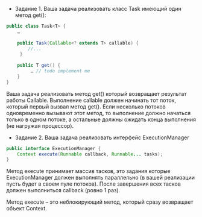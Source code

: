 * Задание 1.
Ваша задача реализовать класс Task имеющий один метод get():
```Java
public class Task<T> {
    …
 
    public Task(Callable<? extends T> callable) {
        //...
     }
 
    public T get() {
         … // todo implement me
    }
}
```
Ваша задача реализовать метод get() который возвращает результат работы Callable. Выполнение callable должен начинать тот поток, который первый вызвал метод get(). Если несколько потоков одновременно вызывают этот метод, то выполнение должно начаться только в одном потоке, а остальные должны ожидать конца выполнения (не нагружая процессор). 

* Задание 2.
Ваша задача реализовать интерфейс ExecutionManager
```Java
public interface ExecutionManager {
    Context execute(Runnable callback, Runnable... tasks);
}
```
Метод execute принимает массив тасков, это задания которые ExecutionManager должен выполнять параллельно (в вашей реализации пусть будет в своем пуле потоков). После завершения всех тасков должен выполниться callback (ровно 1 раз). 

Метод execute – это неблокирующий метод, который сразу возвращает объект Context. 
